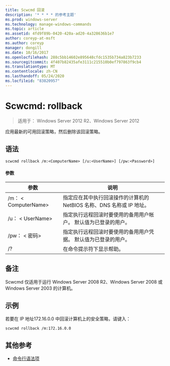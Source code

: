 ```yaml
---
title: Scwcmd 回滚
description: '* * * * 的参考主题'
ms.prod: windows-server
ms.technology: manage-windows-commands
ms.topic: article
ms.assetid: 4fd9f89b-0420-420a-ad20-4a328636b1e7
author: coreyp-at-msft
ms.author: coreyp
manager: dongill
ms.date: 10/16/2017
ms.openlocfilehash: 288c5bb14602e895648cfdc1535b734a823b7233
ms.sourcegitcommit: 4f407b82435afe3111c215510b0ef797863f9cb4
ms.translationtype: MT
ms.contentlocale: zh-CN
ms.lasthandoff: 05/24/2020
ms.locfileid: "83820957"
---
```

# <a name="scwcmd-rollback"></a>Scwcmd: rollback

> 适用于： Windows Server 2012 R2、Windows Server 2012

应用最新的可用回滚策略，然后删除该回滚策略。

## <a name="syntax"></a>语法

```
scwcmd rollback /m:<ComputerName> [/u:<UserName>] [/pw:<Password>]
```

#### <a name="parameters"></a>参数

|参数|说明|
|---------|-----------|
|/m： \< ComputerName>|指定应在其中执行回滚操作的计算机的 NetBIOS 名称、DNS 名称或 IP 地址。|
|/u： \< UserName>|指定执行远程回滚时要使用的备用用户帐户。 默认值为已登录的用户。|
|/pw： \< 密码>|指定执行远程回滚时要使用的备用用户凭据。 默认值为已登录的用户。|
|/?|在命令提示符下显示帮助。|

## <a name="remarks"></a>备注

Scwcmd 仅适用于运行 Windows Server 2008 R2、Windows Server 2008 或 Windows Server 2003 的计算机。

## <a name="examples"></a>示例

若要在 IP 地址172.16.0.0 中回滚计算机上的安全策略，请键入：
```
scwcmd rollback /m:172.16.0.0
```

## <a name="additional-references"></a>其他参考

- [命令行语法项](command-line-syntax-key.md)